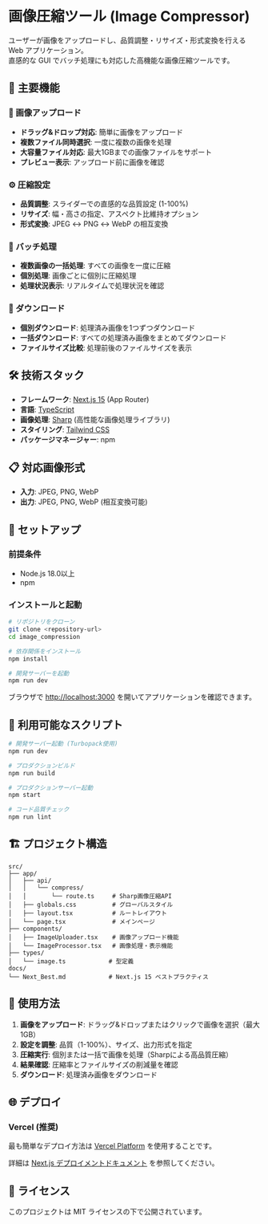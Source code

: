# 画像圧縮ツール (Image Compressor)

ユーザーが画像をアップロードし、品質調整・リサイズ・形式変換を行える Web アプリケーション。  
直感的な GUI でバッチ処理にも対応した高機能な画像圧縮ツールです。

## 🌟 主要機能

### 📁 画像アップロード
- **ドラッグ&ドロップ対応**: 簡単に画像をアップロード
- **複数ファイル同時選択**: 一度に複数の画像を処理
- **大容量ファイル対応**: 最大1GBまでの画像ファイルをサポート
- **プレビュー表示**: アップロード前に画像を確認

### ⚙️ 圧縮設定
- **品質調整**: スライダーでの直感的な品質設定 (1-100%)
- **リサイズ**: 幅・高さの指定、アスペクト比維持オプション
- **形式変換**: JPEG ↔ PNG ↔ WebP の相互変換

### 🔄 バッチ処理
- **複数画像の一括処理**: すべての画像を一度に圧縮
- **個別処理**: 画像ごとに個別に圧縮処理
- **処理状況表示**: リアルタイムで処理状況を確認

### 💾 ダウンロード
- **個別ダウンロード**: 処理済み画像を1つずつダウンロード
- **一括ダウンロード**: すべての処理済み画像をまとめてダウンロード
- **ファイルサイズ比較**: 処理前後のファイルサイズを表示

## 🛠️ 技術スタック

- **フレームワーク**: [Next.js 15](https://nextjs.org) (App Router)
- **言語**: [TypeScript](https://www.typescriptlang.org)
- **画像処理**: [Sharp](https://sharp.pixelplumbing.com/) (高性能な画像処理ライブラリ)
- **スタイリング**: [Tailwind CSS](https://tailwindcss.com)
- **パッケージマネージャー**: npm

## 📋 対応画像形式

- **入力**: JPEG, PNG, WebP
- **出力**: JPEG, PNG, WebP (相互変換可能)

## 🚀 セットアップ

### 前提条件
- Node.js 18.0以上
- npm

### インストールと起動

```bash
# リポジトリをクローン
git clone <repository-url>
cd image_compression

# 依存関係をインストール
npm install

# 開発サーバーを起動
npm run dev
```

ブラウザで [http://localhost:3000](http://localhost:3000) を開いてアプリケーションを確認できます。

## 📜 利用可能なスクリプト

```bash
# 開発サーバー起動 (Turbopack使用)
npm run dev

# プロダクションビルド
npm run build

# プロダクションサーバー起動
npm start

# コード品質チェック
npm run lint
```

## 🏗️ プロジェクト構造

```
src/
├── app/
│   ├── api/
│   │   └── compress/
│   │       └── route.ts     # Sharp画像圧縮API
│   ├── globals.css          # グローバルスタイル
│   ├── layout.tsx           # ルートレイアウト
│   └── page.tsx             # メインページ
├── components/
│   ├── ImageUploader.tsx    # 画像アップロード機能
│   └── ImageProcessor.tsx   # 画像処理・表示機能
├── types/
│   └── image.ts            # 型定義
docs/
└── Next_Best.md            # Next.js 15 ベストプラクティス
```

## 🎯 使用方法

1. **画像をアップロード**: ドラッグ&ドロップまたはクリックで画像を選択（最大1GB）
2. **設定を調整**: 品質（1-100%）、サイズ、出力形式を指定
3. **圧縮実行**: 個別または一括で画像を処理（Sharpによる高品質圧縮）
4. **結果確認**: 圧縮率とファイルサイズの削減量を確認
5. **ダウンロード**: 処理済み画像をダウンロード

## 🌐 デプロイ

### Vercel (推奨)

最も簡単なデプロイ方法は [Vercel Platform](https://vercel.com/import?filter=next.js) を使用することです。

詳細は [Next.js デプロイメントドキュメント](https://nextjs.org/docs/app/building-your-application/deploying) を参照してください。

## 📄 ライセンス

このプロジェクトは MIT ライセンスの下で公開されています。
